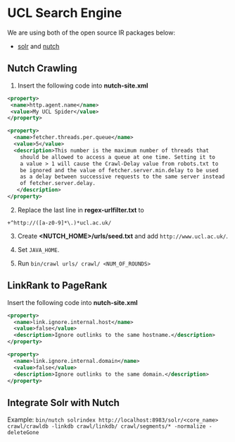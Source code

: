 # UCL Search Engine



We are using both of the open source IR packages below: 
- [solr](https://lucene.apache.org/solr) and [nutch](https://nutch.apache.org/)


## Nutch Crawling

1. Insert the following code into **nutch-site.xml** 

```xml
<property>
 <name>http.agent.name</name>
 <value>My UCL Spider</value>
</property>

<property>
  <name>fetcher.threads.per.queue</name>
  <value>5</value>
  <description>This number is the maximum number of threads that
    should be allowed to access a queue at one time. Setting it to 
    a value > 1 will cause the Crawl-Delay value from robots.txt to
    be ignored and the value of fetcher.server.min.delay to be used
    as a delay between successive requests to the same server instead 
    of fetcher.server.delay.
   </description>
</property>

```

2. Replace the last line in **regex-urlfilter.txt** to

```
+^http://([a-z0-9]*\.)*ucl.ac.uk/
```


3. Create **<NUTCH_HOME>/urls/seed.txt** and add `http://www.ucl.ac.uk/`.

4. Set `JAVA_HOME`.

5. Run `bin/crawl urls/ crawl/ <NUM_OF_ROUNDS>`


## LinkRank to PageRank

Insert the following code into **nutch-site.xml**

```xml
<property>
  <name>link.ignore.internal.host</name>
  <value>false</value>
  <description>Ignore outlinks to the same hostname.</description>
</property>

<property>
  <name>link.ignore.internal.domain</name>
  <value>false</value>
  <description>Ignore outlinks to the same domain.</description>
</property>

```

## Integrate Solr with Nutch

Example: `bin/nutch solrindex http://localhost:8983/solr/<core_name> crawl/crawldb -linkdb crawl/linkdb/ crawl/segments/* -normalize -deleteGone` 


